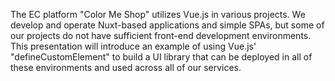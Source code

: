 The EC platform "Color Me Shop" utilizes Vue.js in various projects.
We develop and operate Nuxt-based applications and simple SPAs, but some of our projects do not have sufficient front-end development environments.
This presentation will introduce an example of using Vue.js' "defineCustomElement" to build a UI library that can be deployed in all of these environments and used across all of our services.

